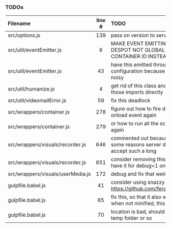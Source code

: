 ### TODOs
| Filename | line # | TODO
|:------|:------:|:------
| src/options.js | 139 | pass on version to server
| src/util/eventEmitter.js | 6 | MAKE EVENT EMITTING IN DESPOT NOT GLOBAL BUT BY CONTAINER ID INSTEAD
| src/util/eventEmitter.js | 43 | have this emitted through a configuration because it is pretty noisy
| src/util/humanize.js | 4 | get rid of this class and use those imports directly
| src/util/videomailError.js | 59 | fix this deadlock
| src/wrappers/container.js | 278 | figure out how to fire dom's onload event again
| src/wrappers/container.js | 279 | or how to run all the scripts over again
| src/wrappers/visuals/recorder.js | 646 | commented out because for some reasons server does not accept such a long
| src/wrappers/visuals/recorder.js | 651 | consider removing this later or have it for debug=1 only?
| src/wrappers/visuals/userMedia.js | 172 | debug and fix that weird error
| gulpfile.babel.js | 41 | consider using snazzy https://github.com/feross/snazzy
| gulpfile.babel.js | 65 | fix this, so that it also works when not minified, this
| gulpfile.babel.js | 70 | location is bad, should be in a temp folder or so